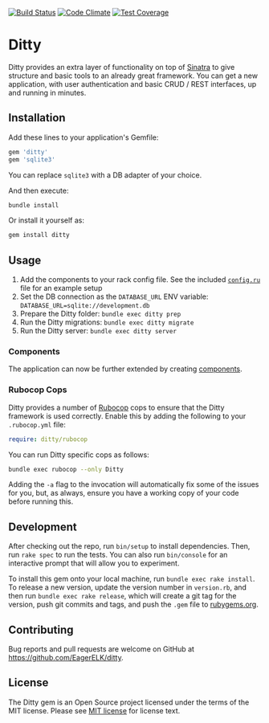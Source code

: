 [![Build Status](https://travis-ci.org/EagerELK/ditty.svg?branch=master)](https://travis-ci.org/EagerELK/ditty)
[![Code Climate](https://codeclimate.com/github/EagerELK/ditty/badges/gpa.svg)](https://codeclimate.com/github/EagerELK/ditty)
[![Test Coverage](https://codeclimate.com/github/EagerELK/ditty/badges/coverage.svg)](https://codeclimate.com/github/EagerELK/ditty/coverage)

# Ditty

Ditty provides an extra layer of functionality on top of [Sinatra](http://sinatrarb.com/) to give structure and basic tools to an already great framework. You can get a new application, with user authentication and basic CRUD / REST interfaces, up and running in minutes.

## Installation

Add these lines to your application's Gemfile:

```ruby
gem 'ditty'
gem 'sqlite3'
```

You can replace `sqlite3` with a DB adapter of your choice.

And then execute:

```bash
bundle install
```

Or install it yourself as:

```bash
gem install ditty
```

## Usage

1. Add the components to your rack config file. See the included [`config.ru`](https://github.com/EagerELK/ditty/blob/master/config.ru) file for an example setup
2. Set the DB connection as the `DATABASE_URL` ENV variable: `DATABASE_URL=sqlite://development.db`
3. Prepare the Ditty folder: `bundle exec ditty prep`
3. Run the Ditty migrations: `bundle exec ditty migrate`
4. Run the Ditty server: `bundle exec ditty server`

### Components

The application can now be further extended by creating [components](https://github.com/EagerELK/ditty/wiki/Creating-a-Component).

### Rubocop Cops

Ditty provides a number of [Rubocop](https://github.com/rubocop-hq/rubocop) cops
to ensure that the Ditty framework is used correctly. Enable this by adding the
following to your `.rubocop.yml` file:

```yaml
require: ditty/rubocop
```

You can run Ditty specific cops as follows:

```bash
bundle exec rubocop --only Ditty
```

Adding the `-a` flag to the invocation will automatically fix some of the issues
for you, but, as always, ensure you have a working copy of your code before
running this.

## Development

After checking out the repo, run `bin/setup` to install dependencies. Then, run `rake spec` to run the tests. You can also run `bin/console` for an interactive prompt that will allow you to experiment.

To install this gem onto your local machine, run `bundle exec rake install`. To release a new version, update the version number in `version.rb`, and then run `bundle exec rake release`, which will create a git tag for the version, push git commits and tags, and push the `.gem` file to [rubygems.org](https://rubygems.org).


## Contributing

Bug reports and pull requests are welcome on GitHub at https://github.com/EagerELK/ditty.

## License

The Ditty gem is an Open Source project licensed under the terms of
the MIT license.  Please see [MIT license](License.txt)
for license text.
